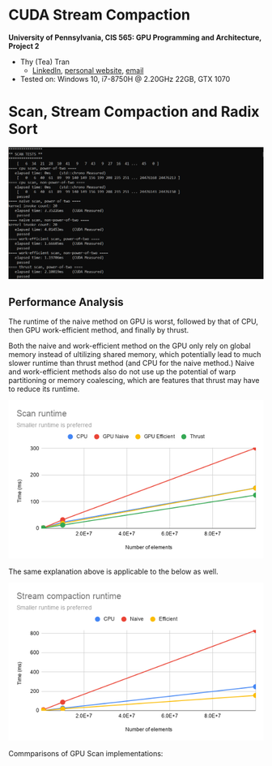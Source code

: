 CUDA Stream Compaction
======================

**University of Pennsylvania, CIS 565: GPU Programming and Architecture, Project 2**

* Thy (Tea) Tran 
  * [LinkedIn](https://www.linkedin.com/in/thy-tran-97a30b148/), [personal website](https://tatran5.github.io/), [email](thytran316@outlook.com)
* Tested on: Windows 10, i7-8750H @ 2.20GHz 22GB, GTX 1070

# Scan, Stream Compaction and Radix Sort
![](img/cover.png)

## Performance Analysis

The runtime of the naive method on GPU is worst, followed by that of CPU, then GPU work-efficient method, and finally by thrust. 

Both the naive and work-efficient method on the GPU only rely on global memory instead of ultilizing shared memory, which potentially lead to much slower runtime than thrust method (and CPU for the naive method.) Naive and work-efficient methods also do not use up the potential of warp partitioning or memory coalescing, which are features that thrust may have to reduce its runtime. 

![](img/scan-runtime.png)

The same explanation above is applicable to the below as well. 

![](img/stream-compaction-runtime.png)


Commparisons of GPU Scan implementations: